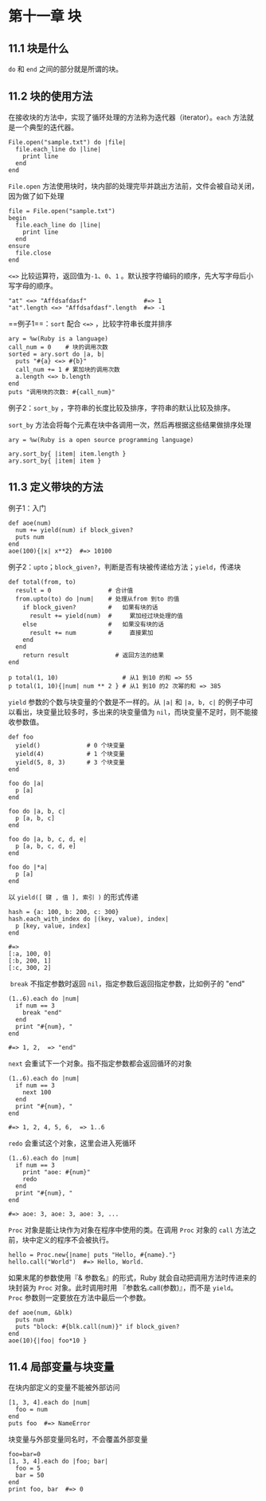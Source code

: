 # 第十一章 块



## 11.1 块是什么

`do` 和 `end` 之间的部分就是所谓的块。



## 11.2 块的使用方法

在接收块的方法中，实现了循环处理的方法称为迭代器（iterator）。`each` 方法就是一个典型的迭代器。

```
File.open("sample.txt") do |file|
  file.each_line do |line|
    print line
  end
end
```

`File.open` 方法使用块时，块内部的处理完毕并跳出方法前，文件会被自动关闭，因为做了如下处理

```
file = File.open("sample.txt")
begin
  file.each_line do |line|
    print line
  end
ensure
  file.close
end
```

`<=>` 比较运算符，返回值为`-1`、`0`、`1` 。默认按字符编码的顺序，先大写字母后小写字母的顺序。

```
"at" <=> "Affdsafdasf"                #=> 1
"at".length <=> "Affdsafdasf".length  #=> -1
```

==例子1==：`sort` 配合 `<=>` ，比较字符串长度并排序

```
ary = %w(Ruby is a language)
call_num = 0    # 块的调用次数
sorted = ary.sort do |a, b|
  puts "#{a} <=> #{b}"
  call_num += 1 # 累加块的调用次数
  a.length <=> b.length
end
puts "调用块的次数: #{call_num}"
```

例子2：`sort_by` ，字符串的长度比较及排序，字符串的默认比较及排序。

`sort_by` 方法会将每个元素在块中各调用一次，然后再根据这些结果做排序处理

```
ary = %w(Ruby is a open source programming language)

ary.sort_by{ |item| item.length }
ary.sort_by{ |item| item }
```



## 11.3 定义带块的方法

例子1：入门

```
def aoe(num)
  num += yield(num) if block_given?
  puts num
end
aoe(100){|x| x**2}  #=> 10100
```

例子2：`upto`；`block_given?`，判断是否有块被传递给方法；`yield`，传递块

```
def total(from, to)
  result = 0                # 合计值
  from.upto(to) do |num|    # 处理从from 到to 的值
    if block_given?         #   如果有块的话
      result += yield(num)  #     累加经过块处理的值
    else                    #   如果没有块的话
      result += num         #     直接累加
    end
  end
    return result             # 返回方法的结果
end

p total(1, 10)                  # 从1 到10 的和 => 55
p total(1, 10){|num| num ** 2 } # 从1 到10 的2 次幂的和 => 385
```

`yield` 参数的个数与块变量的个数是不一样的。从 `|a|` 和 `|a, b, c|` 的例子中可以看出，块变量比较多时，多出来的块变量值为 `nil`，而块变量不足时，则不能接收参数值。

```
def foo
  yield()             # 0 个块变量
  yield(4)            # 1 个块变量
  yield(5, 8, 3)      # 3 个块变量
end

foo do |a|
  p [a]
end

foo do |a, b, c|
  p [a, b, c]
end

foo do |a, b, c, d, e|
  p [a, b, c, d, e]
end

foo do |*a|
  p [a]
end
```

以 `yield([ 键 , 值 ], 索引 )` 的形式传递

```
hash = {a: 100, b: 200, c: 300}
hash.each_with_index do |(key, value), index|
  p [key, value, index]
end

#=>
[:a, 100, 0]
[:b, 200, 1]
[:c, 300, 2]
```

 `break` 不指定参数时返回 `nil`，指定参数后返回指定参数，比如例子的 "end"

```
(1..6).each do |num|
  if num == 3
    break "end"
  end
  print "#{num}, "
end

#=> 1, 2,  => "end"
```

`next` 会重试下一个对象。指不指定参数都会返回循环的对象

```
(1..6).each do |num|
  if num == 3
    next 100
  end
  print "#{num}, "
end

#=> 1, 2, 4, 5, 6,  => 1..6
```

`redo` 会重试这个对象，这里会进入死循环

```
(1..6).each do |num|
  if num == 3
    print "aoe: #{num}"
    redo
  end
  print "#{num}, "
end

#=> aoe: 3, aoe: 3, aoe: 3, ...
```

`Proc` 对象是能让块作为对象在程序中使用的类。在调用 `Proc` 对象的 `call` 方法之前，块中定义的程序不会被执行。

```
hello = Proc.new{|name| puts "Hello, #{name}."}
hello.call("World")  #=> Hello, World.
```

如果末尾的参数使用『& 参数名』的形式，Ruby 就会自动把调用方法时传进来的块封装为 `Proc` 对象。此时调用时用 『参数名.call(参数)』，而不是 `yield`。`Proc` 参数则一定要放在方法中最后一个参数。

```
def aoe(num, &blk)
  puts num
  puts "block: #{blk.call(num)}" if block_given?
end
aoe(10){|foo| foo*10 }
```



## 11.4 局部变量与块变量

在块内部定义的变量不能被外部访问

```
[1, 3, 4].each do |num|
  foo = num
end
puts foo  #=> NameError
```

块变量与外部变量同名时，不会覆盖外部变量

```
foo=bar=0
[1, 3, 4].each do |foo; bar|
  foo = 5
  bar = 50
end
print foo, bar  #=> 0
```

